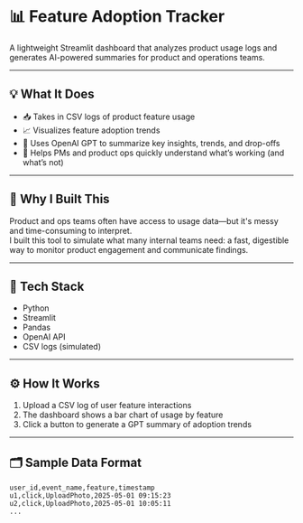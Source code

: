 # 📊 Feature Adoption Tracker

A lightweight Streamlit dashboard that analyzes product usage logs and generates AI-powered summaries for product and operations teams.

---

## 💡 What It Does

- 📥 Takes in CSV logs of product feature usage
- 📈 Visualizes feature adoption trends
- 🧠 Uses OpenAI GPT to summarize key insights, trends, and drop-offs
- 💬 Helps PMs and product ops quickly understand what’s working (and what’s not)

---

## 🎯 Why I Built This

Product and ops teams often have access to usage data—but it's messy and time-consuming to interpret.  
I built this tool to simulate what many internal teams need: a fast, digestible way to monitor product engagement and communicate findings.

---

## 🧰 Tech Stack

- Python
- Streamlit
- Pandas
- OpenAI API
- CSV logs (simulated)

---

## ⚙️ How It Works

1. Upload a CSV log of user feature interactions  
2. The dashboard shows a bar chart of usage by feature  
3. Click a button to generate a GPT summary of adoption trends  

---

## 🗂 Sample Data Format

```csv
user_id,event_name,feature,timestamp
u1,click,UploadPhoto,2025-05-01 09:15:23
u2,click,UploadPhoto,2025-05-01 10:05:11
...
